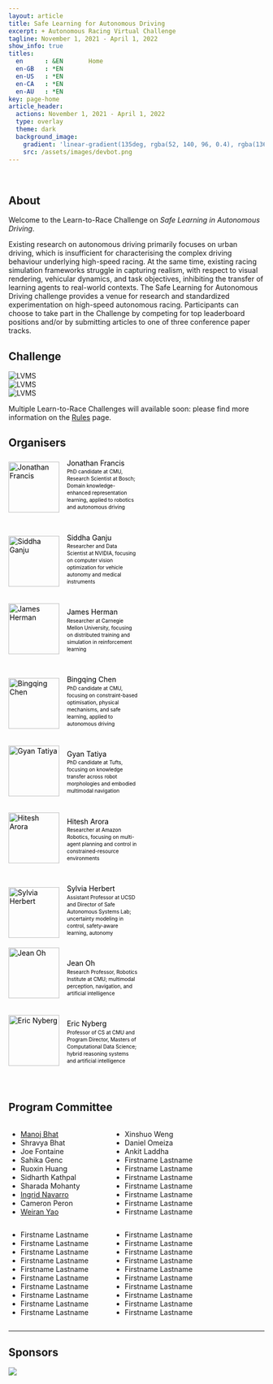 ```yaml
---
layout: article
title: Safe Learning for Autonomous Driving
excerpt: + Autonomous Racing Virtual Challenge
tagline: November 1, 2021 - April 1, 2022
show_info: true
titles:
  en      : &EN       Home
  en-GB   : *EN
  en-US   : *EN
  en-CA   : *EN
  en-AU   : *EN
key: page-home
article_header:
  actions: November 1, 2021 - April 1, 2022
  type: overlay
  theme: dark   
  background_image:
    gradient: 'linear-gradient(135deg, rgba(52, 140, 96, 0.4), rgba(136, 73, 107, 0.4))'
    src: /assets/images/devbot.png
---
```


<style>
.article__header--overlay .overlay {
    min-height: 36rem;
    padding-top: 5rem;
    padding-bottom: 5rem;
}

.article__header {
    margin: 0 0 0 0;
}

.article__header h1 {
    display: inline;
    font-size: 2.5em;
    letter-spacing: -0.04em;
    line-height: 0.9;
    text-shadow: -20px -8px 17px rgb(0 0 0 / 30%);
    word-wrap: break-word;
}

.overlay__excerpt {
    margin: 20px 0 0 0;
}

ul.menu li::after {
    content:"November 1, 2021 - April 1, 2022";
}

ul.menu a {
    display: none;
}

.pc_list_item {
    display:inline-block;
    width:200px;
}

.organiser_profile {
    font-weight:normal;
    color: black;
}

.organiser_profile a:link a:visited a:hover a:active {
    font-weight:normal;
    color: #000000;
}

.organiser_profile p {
    font-weight:normal;
    color: #000000;
}

.logos-organizers {
    display: flex;
    align-items: center;
    flex-direction: row;
    flex-wrap: nowrap;
}

.img-fluid {
    max-width: 100%;
    height: auto;
}

img {
    vertical-align: middle;
    border-style: none;
}
</style>

<script>
  {%- include scripts/lib/swiper.js -%}
  var SOURCES = window.TEXT_VARIABLES.sources;
  window.Lazyload.js(SOURCES.jquery, function() {
    $('.swiper-demo').swiper();
  });
</script>

<br>

## About

Welcome to the Learn-to-Race Challenge on <i>Safe Learning in Autonomous Driving</i>.

Existing research on autonomous driving primarily focuses on urban driving, which is insufficient for characterising the complex driving behaviour underlying high-speed racing. At the same time, existing racing simulation frameworks struggle in capturing realism, with respect to visual rendering, vehicular dynamics, and task objectives, inhibiting the transfer of learning agents to real-world contexts. The Safe Learning for Autonomous Driving challenge provides a venue for research and standardized experimentation on high-speed autonomous racing. Participants can choose to take part in the Challenge by competing for top leaderboard positions and/or by submitting articles to one of three conference paper tracks.

## Challenge

<div class="swiper swiper-demo">
  <div class="swiper__wrapper">
    <div class="swiper__slide">
      <img src="{{ site.baseurl }}/assets/images/challenge/lvms-overhead.png" alt="LVMS">
    </div>
    <div class="swiper__slide">
      <img src="{{ site.baseurl }}/assets/images/challenge/anglesey-overhead.png" alt="LVMS">
    </div>
    <div class="swiper__slide">
      <img src="{{ site.baseurl }}/assets/images/challenge/thruxton-overhead.png" alt="LVMS">
    </div>
  </div>
  <div class="swiper__button swiper__button--prev fas fa-chevron-left"></div>
  <div class="swiper__button swiper__button--next fas fa-chevron-right"></div>
</div>

Multiple Learn-to-Race Challenges will available soon: please find more information on the <a href="https://learn-to-race.org/challenge/challenge.html">Rules</a> page.

## Organisers

<div style="display:inline; width:900px;">

<a href="javascript:;" target="_blank" class="organiser_profile">
<div style="display:inline-block; width:270px;">
<div style="display:inline-block; width:101px;">
<img style="width:100px; height:100px; position: relative; bottom: 40px;" src="/challenge/assets/images/organizers/jonathan_francis.png" alt="Jonathan Francis">
</div>
<div style="display:inline-block; width:150px; line-height:1.4;">
<p style="margin:0 0 0 10px;">Jonathan Francis</p>
<!--p style="margin:0 0 0 10px;">CMU + Bosch</p-->
<p style="margin:0 0 0 10px; font-size:10px;">PhD candidate at CMU, Research Scientist at Bosch; Domain knowledge-enhanced representation learning, applied to robotics and autonomous driving</p>
</div>
</div>
</a>

<a href="https://www.linkedin.com/in/sidgan/" target="_blank" class="organiser_profile">
<div style="display:inline-block; width:270px;">
<div style="display:inline-block; width:101px;">
<img style="width:100px; height:100px; position: relative; bottom: 40px;" src="/challenge/assets/images/organizers/siddha_ganju.png" alt="Siddha Ganju">
</div>
<div style="display:inline-block; width:150px; line-height:1.4;">
<p style="margin:0 0 0 10px;">Siddha Ganju</p>
<!--p style="margin:0 0 0 10px;">NVIDIA</p-->
<p style="margin:0 0 0 10px; font-size:10px;">Researcher and Data Scientist at NVIDIA, focusing on computer vision optimization for vehicle autonomy and medical instruments</p>
</div>
</div>
</a>

<a href="javascript:;" target="_blank" class="organiser_profile">
<div style="display:inline-block; width:270px;">
<div style="display:inline-block; width:101px;">
<img style="width:100px; height:100px; position: relative; bottom: 40px;" src="/challenge/assets/images/organizers/james_herman.png" alt="James Herman">
</div>
<div style="display:inline-block; width:150px; line-height:1.4;">
<p style="margin:0 0 0 10px;">James Herman</p>
<!--p style="margin:0 0 0 10px;">CMU</p-->
<p style="margin:0 0 0 10px; font-size:10px;">Researcher at Carnegie Mellon University, focusing on distributed training and simulation in reinforcement learning</p>
</div>
</div>
</a>

<a href="javascript:;" target="_blank" class="organiser_profile">
<div style="display:inline-block; width:270px;">
<div style="display:inline-block; width:101px;">
<img style="width:100px; height:100px; position: relative; bottom: 40px;" src="/challenge/assets/images/organizers/bingqing_chen.png" alt="Bingqing Chen">
</div>
<div style="display:inline-block; width:150px; line-height:1.4;">
<p style="margin:0 0 0 10px;">Bingqing Chen</p>
<!--p style="margin:0 0 0 10px;">CMU</p-->
<p style="margin:0 0 0 10px; font-size:10px;">PhD candidate at CMU, focusing on constraint-based optimisation, physical mechanisms, and safe learning, applied to autonomous driving</p>
</div>
</div>
</a>

<a href="javascript:;" target="_blank" class="organiser_profile">
<div style="display:inline-block; width:270px;">
<div style="display:inline-block; width:101px;">
<img style="width:100px; height:100px; position: relative; bottom: 40px;" src="/challenge/assets/images/organizers/gyan_tatiya.png" alt="Gyan Tatiya">
</div>
<div style="display:inline-block; width:150px; line-height:1.4;">
<p style="margin:0 0 0 10px;">Gyan Tatiya</p>
<!--p style="margin:0 0 0 10px;">CMU</p-->
<p style="margin:0 0 0 10px; font-size:10px;">PhD candidate at Tufts, focusing on knowledge transfer across robot morphologies and embodied multimodal navigation</p>
</div>
</div>
</a>

<a href="javascript:;" target="_blank" class="organiser_profile">
<div style="display:inline-block; width:270px;">
<div style="display:inline-block; width:101px;">
<img style="width:100px; height:100px; position: relative; bottom: 40px;" src="/challenge/assets/images/organizers/hitesh_arora.png" alt="Hitesh Arora">
</div>
<div style="display:inline-block; width:150px; line-height:1.4;">
<p style="margin:0 0 0 10px;">Hitesh Arora</p>
<!--p style="margin:0 0 0 10px;">CMU</p-->
<p style="margin:0 0 0 10px; font-size:10px;">Researcher at Amazon Robotics, focusing on multi-agent planning and control in constrained-resource environments</p>
</div>
</div>
</a>

<a href="https://sylviaherbert.com" target="_blank" class="organiser_profile">
<div style="display:inline-block; width:270px;">
<div style="display:inline-block; width:101px;">
<img style="width:100px; height:100px; position: relative; bottom: 40px;" src="/challenge/assets/images/organizers/sylvia_herbert.png" alt="Sylvia Herbert">
</div>
<div style="display:inline-block; width:150px; line-height:1.4;">
<p style="margin:0 0 0 10px;">Sylvia Herbert</p>
<!--p style="margin:0 0 0 10px;">CMU</p-->
<p style="margin:0 0 0 10px; font-size:10px;">Assistant Professor at UCSD and Director of Safe Autonomous Systems Lab; uncertainty modeling in control, safety-aware learning, autonomy</p>
</div>
</div>
</a>

<a href="https://www.cs.cmu.edu/~./jeanoh/" target="_blank" class="organiser_profile">
<div style="display:inline-block; width:270px;">
<div style="display:inline-block; width:101px;">
<img style="width:100px; height:100px; position: relative; bottom: 40px;" src="/challenge/assets/images/organizers/jean_oh.png" alt="Jean Oh">
</div>
<div style="display:inline-block; width:150px; line-height:1.4;">
<p style="margin:0 0 0 10px;">Jean Oh</p>
<!--p style="margin:0 0 0 10px;">CMU</p-->
<p style="margin:0 0 0 10px; font-size:10px;">Research Professor, Robotics Institute at CMU; multimodal perception, navigation, and artificial intelligence</p>
</div>
</div>
</a>

<a href="https://www.cs.cmu.edu/~ehn/" target="_blank" class="organiser_profile">
<div style="display:inline-block; width:270px;">
<div style="display:inline-block; width:101px;">
<img style="width:100px; height:100px; position: relative; bottom: 40px;" src="/challenge/assets/images/organizers/eric_nyberg.png" alt="Eric Nyberg">
</div>
<div style="display:inline-block; width:150px; line-height:1.4;">
<p style="margin:0 0 0 10px;">Eric Nyberg</p>
<!--p style="margin:0 0 0 10px;">CMU</p-->
<p style="margin:0 0 0 10px; font-size:10px;">Professor of CS at CMU and Program Director, Masters of Computational Data Science; hybrid reasoning systems and artificial intelligence</p>
</div>
</div>
</a>

</div>

## Program Committee

<!-- column 1 -->
<div style="width:201px; display:inline-block;">
<ul>
<li><a href="https://manojbhat09.github.io/" target="_blank">Manoj Bhat</a></li>
<li>Shravya Bhat</li>
<li>Joe Fontaine</li>
<li>Sahika Genc</li>
<li>Ruoxin Huang</li>
<li>Sidharth Kathpal</li>
<li>Sharada Mohanty</li>
<li><a href="https://navars.xyz/" target="_blank">Ingrid Navarro</a></li>
<li>Cameron Peron</li>
<li><a href="https://github.com/weirayao" target="_blank">Weiran Yao</a></li>
</ul>
</div>

<!-- column 2 -->
<div style="width:201px; display:inline-block;">
<ul>
<li>Xinshuo Weng</li>
<li>Daniel Omeiza</li>
<li>Ankit Laddha</li>
<li>Firstname Lastname</li>
<li>Firstname Lastname</li>
<li>Firstname Lastname</li>
<li>Firstname Lastname</li>
<li>Firstname Lastname</li>
<li>Firstname Lastname</li>
<li>Firstname Lastname</li>
</ul>
</div>

<!-- column 3 -->
<div style="width:201px; display:inline-block;">
<ul>
<li>Firstname Lastname</li>
<li>Firstname Lastname</li>
<li>Firstname Lastname</li>
<li>Firstname Lastname</li>
<li>Firstname Lastname</li>
<li>Firstname Lastname</li>
<li>Firstname Lastname</li>
<li>Firstname Lastname</li>
<li>Firstname Lastname</li>
<li>Firstname Lastname</li>
</ul>
</div>

<!-- column 4 -->
<div style="width:201px; display:inline-block;">
<ul>
<li>Firstname Lastname</li>
<li>Firstname Lastname</li>
<li>Firstname Lastname</li>
<li>Firstname Lastname</li>
<li>Firstname Lastname</li>
<li>Firstname Lastname</li>
<li>Firstname Lastname</li>
<li>Firstname Lastname</li>
<li>Firstname Lastname</li>
<li>Firstname Lastname</li>
</ul>
</div>

---

## Sponsors

<img src="/challenge/assets/images/sponsors/sponsor_banner.png">

<!--
<div class="col-lg-12 col-xl-6">
            <div class="logos-organizers">
              <div class="logo-organizer">
                <img class="img-fluid" src="/challenge/assets/images/sponsors/arrival_logo.png">
              </div>
              <div class="logo-organizer">
                <img class="img-fluid" src="/challenge/assets/images/sponsors/cmu_logo.png">
              </div>
              <div class="logo-organizer">
                <img class="img-fluid" src="/challenge/assets/images/sponsors/aicrowd_logo.png">
              </div>
              <div class="logo-organizer">
                <img class="img-fluid" src="/challenge/assets/images/sponsors/aws_logo.png">
              </div>
              <div class="logo-organizer">
                <img class="img-fluid" src="/challenge/assets/images/sponsors/bosch_logo.png">
              </div>
            </div>
          </div>
-->
<!--
<div style="width:900px; display:inline-block;">
<img style="height:100px; width:186px;" src="/challenge/assets/images/sponsors/arrival_logo.png">
<img style="height:100px; width:157px;" src="/challenge/assets/images/sponsors/cmu_logo.png">
<img style="height:100px; width:100px;" src="/challenge/assets/images/sponsors/aicrowd_logo.png">
<img style="height:100px; width:98px;" src="/challenge/assets/images/sponsors/aws_logo.png">
<img style="height:100px; width:272px;" src="/challenge/assets/images/sponsors/bosch_logo.png">
<img style="height:100px; width:354px;" src="/challenge/assets/images/sponsors/honda_logo.png">
</div>
-->
